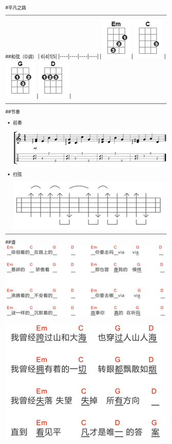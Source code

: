 
#平凡之路

***

##和弦（G调）
| 6|4|1|5|
|----|----|----|----|
|![1](https://raw.githubusercontent.com/zzc1231/ukulele/master/Em.png)|![2](https://raw.githubusercontent.com/zzc1231/ukulele/master/C.png) |![3](https://raw.githubusercontent.com/zzc1231/ukulele/master/G.png) |![4](https://raw.githubusercontent.com/zzc1231/ukulele/master/D.png) |
***
##节奏
+ 前奏

    ![5](前奏.png)
+ 扫弦

    ![6](节奏.png)

 ***
##谱
![7](1.png)

   ![8](2.png)

 
 
 



 
 


